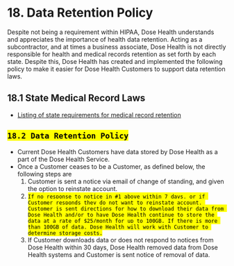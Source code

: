 # 18. Data Retention Policy

Despite not being a requirement within HIPAA, Dose Health understands and appreciates the importance of health data retention. Acting as a subcontractor, and at times a business associate, Dose Health is not directly responsible for health and medical records retention as set forth by each state. Despite this, Dose Health has created and implemented the following policy to make it easier for Dose Health Customers to support data retention laws.

## 18.1 State Medical Record Laws

* [Listing of state requirements for medical record retention](http://www.healthit.gov/sites/default/files/appa7-1.pdf)

## <mark>`18.2 Data Retention Policy`</mark>

* Current Dose Health Customers have data stored by Dose Health as a part of the Dose Health Service.
* Once a Customer ceases to be a Customer, as defined below, the following steps are
  1. Customer is sent a notice via email of change of standing, and given the option to reinstate account.
  2. <mark>`If no response to notice in #1 above within 7 days, or if Customer responds they do not want to reinstate account, Customer is sent directions for how to download their data from Dose Health and/or to have Dose Health continue to store the data at a rate of $25/month for up to 100GB. If there is more than 100GB of data, Dose Health will work with Customer to determine storage costs.`</mark>
  3. If Customer downloads data or does not respond to notices from Dose Health within 30 days, Dose Health removed data from Dose Health systems and Customer is sent notice of removal of data.
